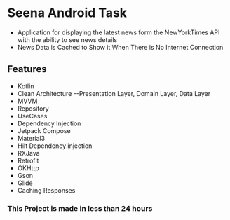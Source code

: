 # Seena Android Task

- Application for displaying the latest news form the NewYorkTimes API with the ability to see news
  details
- News Data is Cached to Show it When There is No Internet Connection

## Features

- Kotlin
- Clean Architecture --Presentation Layer, Domain Layer, Data Layer
- MVVM
- Repository
- UseCases
- Dependency Injection
- Jetpack Compose
- Material3
- Hilt Dependency injection
- RXJava
- Retrofit
- OKHttp
- Gson
- Glide
- Caching Responses

### This Project is made in less than 24 hours
